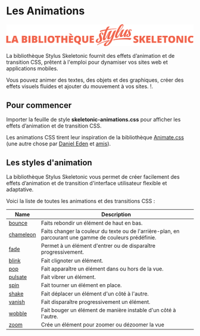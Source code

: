 # Les Animations

![Bannière représentant la bibliothèque Stylus Skeletonic](./assets/skeletonic-stylus-titre.svg)

La bibliothèque Stylus Skeletonic fournit des effets d’animation et de transition CSS, prêtent à l'emploi pour dynamiser vos sites web et applications mobiles.

Vous pouvez animer des textes, des objets et des graphiques, créer des effets visuels fluides et ajouter du mouvement à vos sites. !.

## Pour commencer

Importer la feuille de style **skeletonic-animations.css** pour afficher les effets d’animation et de transition CSS.

Les animations CSS tirent leur inspiration de la bibliothèque [Animate.css](https://animate.style) (une autre chose par [Daniel Eden](https://daneden.me) et [amis](https://animate.style/#contributors)).

## Les styles d'animation

La bibliothèque Stylus Skeletonic vous permet de créer facilement des effets d’animation et de transition d'interface utilisateur flexible et adaptative.

Voici la liste de toutes les animations et des transitions CSS :

| Name          | Description                                     |
| ------------- | ----------------------------------------------- |
| [bounce](animations/rebond.md)         | Faits rebondir un élément de haut en bas. |
| [chameleon](animations/cameleon.md)   | Faits changer la couleur du texte ou de l'arrière-plan, en parcourant une gamme de couleurs prédéfinie. |
| [fade](animations/fondu.md)             | Permet à un élément d'entrer ou de disparaître progressivement. |
| [blink](animations/clignotement.md)           | Fait clignoter un élément. |
| [pop](animations/modale.md)               | Fait apparaître un élément dans ou hors de la vue. |
| [pulsate](animations/pulsation.md)       | Fait vibrer un élément. |
| [spin](animations/rotation.md)             | Fait tourner un élément en place. |
| [shake](animations/tremblement.md)           | Fait déplacer un élément d'un côté à l'autre. |
| [vanish](animations/disparition.md)         | Fait disparaître progressivement un élément. |
| [wobble](animations/oscillation.md)         | Fait bouger un élément de manière instable d'un côté à l'autre. |
| [zoom](animations/zoom.md)             | Crée un élément pour zoomer ou dézoomer la vue |
